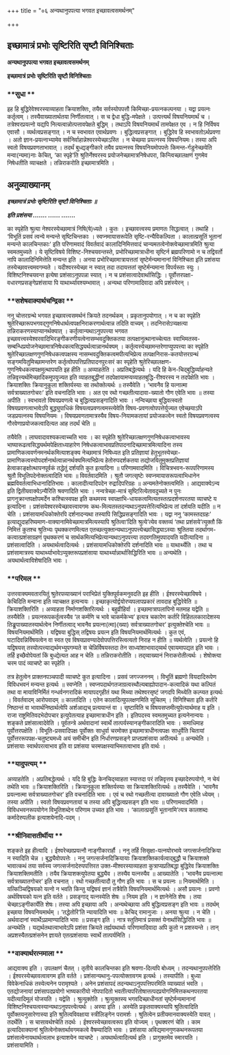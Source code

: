 +++
title = "०६ अन्यथानुपपत्या भगवत इच्छावत्वसमर्थनम्"

+++


## इच्छामात्रं प्रभोः सृष्टिरिति सृष्टौ विनिश्चिताः

**अन्यथानुपपत्या भगवत इच्छावत्वसमर्थनम्**

**इच्छामात्रं प्रभोः सृष्टिरिति सृष्टौ विनिश्चिताः**

### **सुधा **

इह हि बुद्धिरेवेश्वरस्याव्याहता क्रियाशक्तिः, तयैव सर्वस्योपपत्तौ किमिच्छा-प्रयत्नकल्पनया । यद्वा प्रयत्नः कर्तृत्वम् । तस्यैवाख्यातार्थतया निर्णीतत्वात् । स च द्वेधा बुद्धि-मपेक्षते । उत्पत्त्यर्थं विषयनियमार्थं च । तत्रेश्वरप्रयत्नो यद्यपि नित्यत्वान्नोत्पत्तावपेक्षते बुद्धिम् । तथाऽपि विषयनियमार्थं तामपेक्षत एव । न हि निर्विषय एवासौ । व्यर्थत्वप्रसङ्गात् । न च स्वभावत एवार्थप्रवणः । बुद्धित्वप्रसङ्गात् । बुद्धिरेव हि स्वभावतोऽर्थप्रवणा । अतो ज्ञान-प्रयत्नाभ्यामेव सर्वनिर्वाहान्नेश्वरस्येच्छाऽस्ति । न चेच्छया प्रयत्नस्य विषयनियमः। तस्या अपि स्वतो विषयप्रवणताभावात् । तदर्थं बुध्द्यङ्गीकारे तयैव प्रयत्नस्य विषयनियमोपपत्तेः किमन्त-र्गडुनेच्छयेति मन्वा(न्यमा)नाः केचित्, ‘का स्पृहे’ति श्रुतिर्नेश्वरस्य प्रयोजनेच्छामात्रनिषेधपरा, किन्त्विच्छालक्षणं गुणमेव निषेधतीति व्याचक्षते । तन्निराकरोति इच्छामात्रमिति ।

## **अनुव्याख्यानम्**

***इच्छामात्रं प्रभोः सृष्टिरिति सृष्टौ विनिश्चिताः ॥***

***इति प्रशंसया ....... ...... .......***

का स्पृहेति श्रुत्या नेश्वरस्येच्छामात्रं निषि(षे)ध्यते । कुतः । इच्छावत्त्वस्य प्रमाणतः सिद्धत्वात् । तथाहि । ‘विभूतिं प्रसवं त्वन्ये मन्यन्ते सृष्टिचिन्तकाः । स्वप्नमायासरूपेति सृष्टि-रन्यैविकल्पिता । कालात्प्रसूतिं भूतानां मन्यन्ते कालचिन्तकाः’ इति परिणामवादं विवर्तवादं कालादिनिमित्तवादं चान्यमतत्वेनोक्त्वेच्छामात्रमिति श्रुत्या स्वमतमुच्यते । ये सृष्टिविषये विशिष्ट-निश्चयवन्तस्ते, प्रभोरिच्छामात्राधीना सृष्टिर्न ब्रह्मपरिणामो न च तद्विवर्तो नापि कालादिनिमित्तेति मन्यन्त इति । अनया प्रभोरिच्छामात्रायत्ततां सृष्टेर्मन्यमानानां विनिश्चिता इति प्रशंसया तस्येच्छावत्त्वमवगम्यते । यदीश्वरस्येच्छा न स्यात् तदा तदायत्ततां सृष्टेर्मन्यमाना विपर्यस्ताः स्युः । विशिष्टनिश्चयवन्त इत्येषा प्रशंसाऽनुपपन्ना स्यात् । न च प्रशंसात्वादेवार्थासिद्धिः । पूर्वोत्तरपक्षा-वधारणप्रसङ्गेप्रशंसाया पि याथार्थ्यावश्यम्भावात् । अन्यथा परिणामादिवादा अपि प्रशंस्येरन् ।

### **सशेषवाक्यार्थचन्द्रिका **

ननु चोत्तरग्रन्थे भगवत इच्छावत्त्वसमर्थनं क्रियते तदनर्थकम् । प्रकृतानुपयोगात् । न च का स्पृहेति श्रुतेरिच्छारूपभगवद्गुणनिषेधार्थत्वपक्षनिराकरणार्थत्वान्न तदिति वाच्यम् । तदनिरासेऽप्यक्षत्या तन्निराकरणस्याप्यानर्थक्यात् । कर्तृत्वान्यथाऽनुपपत्त्या भगवत इच्छावत्त्वस्येश्वरवादिभिरङ्गीकरणीयत्वेनासम्भवदुक्तिकतया तत्पक्षानुत्थानाच्चेत्यतः स्वाभिमतस्व-सम्बन्धिप्रयोजनेच्छामात्रनिषेधकत्वसिद्ध्यर्थत्वान्नानर्थक्यम् । कर्तृत्वस्येच्छामन्तरेणाप्युपपत्त्या का स्पृहेति श्रुतेरिच्छालक्षणगुणनिषेधकत्वपक्षस्य नासम्भवदुक्तिकत्वमपीत्यभिप्रेत्य तत्पक्षनिरास-कतयोत्तरग्रन्थं सङ्गमयितुमिच्छामन्तरेण कर्तृत्वोपपत्तिप्रतिपादनपुरःसरं का स्पृहेति श्रुतेरिच्छालक्षण-गुणनिषेधकत्वपक्षमुत्थापयति इह हीति ॥ अव्याहतेति । अप्रतिबद्धेत्यर्थः । यदि हि केन-चिद्बुद्धिर्व्याहन्यते तन्निवृत्त्यर्थमिच्छादिकमुपयुज्यत इति व्याहतबुद्धीनां तदपेक्षायामप्यव्याहतबुद्धि-रीश्वरस्य न तदपेक्षेति भावः । क्रियाशक्तिः क्रियानुकूला शक्तिर्यस्याः सा तथोक्तेत्यर्थः ॥ तस्यैवेति । ‘भावनैव हि यत्नात्मा सर्वत्राख्यातगोचरः’ इति वचनादिति भावः । अत एव रथो गच्छतीत्यादावा-ख्यातो गौण एवेति भावः ॥ तस्या अपीति । स्वभावतो विषयप्रवणत्वे च बुद्धित्वप्रसङ्गादिति भावः । नन्विच्छाया बुद्धिवत्स्वतो विषयप्रवणत्वाभावेऽपि बुद्ध्युपाधिकं विषयत्वप्रवणत्वमस्त्येवेति विषय-प्रवणत्वोपपत्तेर्युज्यत एवेच्छयाऽपि जडप्रयत्नस्य विषयनियमः । विषयप्रवणतामात्रस्यैव विषय-नियामकतायां प्रयोजकत्वेन स्वतो विषयप्रवणत्वस्य गौरवेणाप्रयोजकत्वादित्यत आह तदर्थं चेति ॥

तयैवेति । लाघवादावश्यकत्वाच्चति भावः । का स्पृहेति श्रुतेरिच्छालक्षणगुणनिषेधकत्वाभावस्य भाष्यारूढत्वसिद्ध्यर्थमपेक्षिताध्याहारेण निषेधकत्वाभावप्रतिपादनादिच्छामात्रमित्यादिना तस्य प्रामाणिकत्ववर्णनमनर्थकमित्याशङ्क्य नेच्छामात्रं निषिध्यत इति प्रतिज्ञायां हेतुभूतस्येच्छा-प्रामाणिकत्वस्योपदर्शनार्थत्वान्नानर्थक्यमित्यभिप्रेत्य हेतोरुपदर्शकतया तद्योजयितुमुक्तप्रतिज्ञायां हेत्वाकाङ्क्षोत्थापनपूर्वकं तद्धेतुं दर्शयति कुत इत्यादिना ॥ परिणामवादमिति । विचित्रभवन-रूपपरिणामस्य श्रुतौ विभूतिपदेनोक्तत्वादिति भावः ॥ विवर्तवादमिति । श्रुतौ जगत्सृष्टेः स्वप्नमायासरूपत्वाभिधानेन ब्रह्मविवर्तत्वाभिधानादितिभावः । कालादीत्यादिपदेन रुद्रादिपरिग्रहः ॥ अन्यमतेनोक्तत्वमिति । आद्यवाक्येऽन्य इति द्वितीयवाक्येऽन्यैरिति श्रवणादिति भावः । नन्वत्रेच्छा-मात्रं सृष्टिरित्येतावदुच्यते न पुनः प्रागनुक्रान्तपक्षोपमर्देन कश्चित्स्वपक्ष इति कथमस्य स्वपक्षाभि-धायकत्वमित्यतस्तत्प्रदर्शनपरतया व्याचष्टे य इत्यादिना । प्रशंसयेश्वरस्येच्छावत्त्वावगमः कथ-मित्यतस्तदन्यथाऽनुपपत्तेरित्यभिप्रेत्य तां दर्शयति यदीति ॥ न चेति । प्रशंसायामधिकोक्तेरपि दर्शनादन्यथा तस्यापि सिद्धिप्रसङ्गादिति भावः । यद्वा ननु ‘कामस्तदग्रहः’ इत्याद्युदाहरिष्यमाण-वाक्यानामिवेच्छामात्रमित्यस्यापि श्रुतित्वा‘दिति श्रुत्ये’त्येव वक्तव्यं ‘तथा प्रशंसये’त्युक्तौ किं निमित्तं कुतश्च श्रुतिभ्यः पृथक्करणमित्यत एतच्छत्युक्तान्यथाऽनुपपत्त्येच्छासिद्ध्याऽस्याः श्रुतितया तदर्थागम-कत्वात्प्रशंसाग्रहणं पृथक्करणं च सार्थकमित्यभिप्रेत्यान्यथाऽनुपपत्त्या तदवगतिमुपपादयति यदीत्यादिना ॥ प्रशंसात्वादिति । अयथार्थत्वादित्यर्थः । प्रशंसायामधिकोक्तेरपि दर्शनादिति भावः ॥ याथार्थ्येति । तथा च प्रशंसामात्रस्य याथार्थ्याभावेऽप्युक्तरूपप्रशंसाया याथार्थ्यान्नार्थासिद्धिरिति भावः ॥ अन्यथेति । अयथार्थत्वाविशेषादिति भावः ।

### **परिमल **

उत्तरवाक्यमवतारयितुं श्रुतेरपव्याख्यानं पराभिप्रेतं युक्तिपूर्वकमनुवदति इह हीति । ईश्वरस्येच्छाविषये । केचिदिति मन्वाना इति व्याचक्षत इत्यन्वयः । इच्छाकृत्योर्द्वयोरप्यपलापप्रकारं तावदाह बुद्धिरेवेति ॥ क्रियाशक्तिरिति । अव्याहता निर्माणशक्तिरित्यर्थः । बहुव्रीहिर्वा । इच्छामात्रापलापिनो मतमाह यद्वेति ॥ तस्यैवेति । प्रयत्नरूपकर्तृत्वस्यैव ‘ल कर्मणि च भावे चाकर्मकेभ्य’ इत्यत्र चकारेण कर्तरि विहितलकारादेशस्य तिङ्रूपाख्यातस्यार्थत्वेन निर्णीतत्वाद् भावनैव प्रयत्ना(त्मा)(ख्या) सर्वत्राख्यातगोचर’ इत्युक्तेश्चेति भावः ॥ विषयनियमार्थमिति । यद्विषया बुद्धिस् तद्विषयः प्रयत्न इति विषयनियमार्थमित्यर्थः । कुत एवं, घटादिवन्निर्विषयत्वेन वा स्वत एव विषयप्रावण्यादेवोपपत्तिरस्त्वित्यतो निराह न हीति ॥ व्यर्थत्वेति । प्रयत्नो हि यद्विषयस् तस्योत्पत्त्याद्यर्थमभ्युपगम्यते स चेन्निर्विषयस्तदा तेन साध्यांशाभावाद्य्वर्थ एवायमापद्यत इति भावः । तर्हि इच्छैवोपेयतां किं बुध्द्येत्यत आह न चेति ॥ तन्निराकरोतीति । तद्य्वाख्यानं निराकरोतीत्यर्थः । शेषोक्त्या चरम पादं व्याचष्टे का स्पृहेति ।

तत्र हेतुत्वेन प्राक्तनपञ्चपादी व्याचष्टे कुत इत्यादिना । प्रसवं जगज्जननम् । विभूतिं ब्रह्मणो वियदादिरूपेण विविधभवनं मन्यन्त इत्यर्थः ॥ स्वप्नेति । स्वप्नपदार्थगतजाग्रत्वस्थौल्यबाह्योपादान-कत्वादिकं यथा कल्पितं तथा वा मायाविनिर्मितं गन्धर्वनगरादिकं मायापदगृहीतं यथा मिथ्या तथेश्वरसृष्टं जगदपि मिथ्येति कल्प्यत इत्यर्थः । विवर्तवादम् आरोपवादम् ॥ कालादिति । एतेन कालादित्युपलक्षणमिति सूचितम् । विनिश्चिता इति कर्तरि निष्ठान्तं वा भावार्थनिष्ठार्थत्वेपि अर्शआद्यच् प्रत्ययान्तं वा । सृष्टाविति च विषयसप्तमीत्युपेत्यार्थमाह य इति । राजा राष्ट्रमितिवदभेदोपचार इत्युपेतत्याह इच्छामात्राधीन इति । इतिपदस्य स्वमतमुच्यत इत्यनेनान्वयः । शङ्कते प्रशंसात्वादेवेति । पूर्वतन्त्रे अर्थवादानां स्वार्थे तात्पर्यस्यानङ्गीकारादिति भावः । समाधिमाह पूर्वोत्तरपक्षेति । विभूति-प्रसवादिपक्षः पूर्वोक्तः साधुर्वा चरमोक्त इच्छामात्राधीनत्वपक्षः साधुर्वेति चितायां पूर्वोत्तररूपपक्ष-चतुष्ट्यमध्ये अयं समीचीन इति निर्धारणप्रसङ्गे प्राप्तप्रशंसाया अपीत्यर्थः ॥ अन्यथेति । प्रशंसायाः स्वार्थपरत्वाभाव इति वा प्रशंसया चरमपक्षस्याभिमतत्वाभाव इति वार्थः ।

### **यादुपत्यम् **

अव्याहतेति । अप्रतिबद्धेत्यर्थः । यदि हि बुद्धिः केनचिद्य्वाहता स्यात्तदा परं तन्निवृत्तय इच्छादेरुपयोगो, न चेयं तथेति भावः ॥ क्रियाशक्तिरिति । क्रियानुकूला शक्तिर्यस्याः सा क्रियाशक्तिरित्यर्थः ॥ तस्यैवेति । ‘भावनैव प्रयत्नात्मा सर्वत्राख्यातगोचर’ इति वचनादिति भावः । एवं च रथो गच्छतीत्या दावाख्यातो गौण एवेति ध्येयम् । तस्या अपीति । स्वतो विषयप्रवणतायां च तस्या अपि बुद्धित्वप्रसङ्ग इति भावः ॥ परिणामवादमिति । विविधभवनरूपयोगेन विभूतिशब्देन परिणाम उच्यत इति भावः । ‘कालात्प्रसूतिं भूतानामि’त्यत्र कालशब्दः कर्मादेरुपलीक इत्याशयेनादि-पदम् ।

### **श्रीनिवासतीर्थीया **

शङ्कते इह हीत्यादि । ईश्वरेच्छाप्रयत्नौ नाङ्गीकारार्हौ । ननु तर्हि सिसृक्षा-यत्नयोरभावे जगत्सर्जनादिक्रिया न स्यादिति चेन्न । बुद्ध्यैवोपपत्तेः । ननु जगत्सर्जनादिक्रियायाः क्रियाशक्तिकार्यत्वाद्बुद्धौ च क्रियाशक्ते भावात्कथं तया सर्वस्य जगत्सर्जनादेरुपपत्तिरत उक्त-मीश्वरस्याव्याहता कुत्राप्यप्रतिबद्धा बुद्धिरेव क्रियाशक्तिः क्रियाशक्तिमतीति । तयैव क्रियाशक्त्युपेतया बुद्ध्यैव । तस्यैव यत्नस्यैव ॥ आख्यातेति । ‘भावनैव प्रयत्नात्मा सर्वत्राख्यातगोचर’ इति वचनात् । रथो गच्छतीत्यादौ तु गौण इति भावः । स च प्रयत्नः ॥ नियमार्थमिति । यत्किञ्चिद्विषयको यत्नो न भवति किन्तु यद्विषयं ज्ञानं तत्रैवेति विषयनियमार्थमित्यर्थः । असौ प्रयत्नः । प्रवणो अर्थविषयको यत्न इति वर्तते । प्रसङ्गाद् यत्नस्येति शेषः ॥ नियम इति । न ज्ञानेनेति शेषः । तया चेच्छाऽङ्गीकार्येति शेषः। तस्या अपि इच्छाया अपि । अन्यथेच्छाया अपि बुद्धित्वप्रसङ्ग इति भावः ॥ तदर्थम् इच्छाया विषयनियमार्थम् । ‘तद्धेतोरि’ति न्यायादिति भावः ॥ केचिद् रामानुजाः । अनया श्रुत्या । न चेति । अर्थवादानां स्वार्थेऽप्रामाण्यादिति भावः ॥ प्रसङ्ग इति । नात्र स्तुतिमात्रं प्रसक्तं येनार्थासिद्धिरिति भावः ॥ अन्यथेति । यद्यर्थतथात्वाभावेऽपि प्रशंसा क्रियते तर्ह्ययथार्थाः परिणामादिवादा अपि कुतो न प्रशस्यन्ते । तान् अप्रशस्यैतत्प्रशंसनेन ज्ञायते एतत्प्रशंसायाः स्वार्थे तात्पर्यमिति ।

### **वाक्यार्थरत्नमाला **

आद्यवाक्य इति । उपलक्षणं चैतत् । तृतीये कालचिन्तका इति श्रवणा-दित्यपि बोध्यम् । तदन्यथानुपपत्तेरिति । ईश्वरस्येच्छावत्वावगम इति वर्तते । प्रशंसान्यथानु-पपत्योक्तावगम इत्यर्थः । तस्यापीति । बुध्या विवेकेनाधिकं तस्येत्यनेन परामृश्यते । अनेन प्रशंसापदं तदन्यथाऽनुपपत्तिपरमिति व्याख्यातं भवति । एतद्योजनायां प्रशंसापदप्रयोगो भाष्यकारीयो नोपपादितो भवतीत्यपरितोषात्तत्पदप्रयोगनिमित्तकथनपरतया यदीत्यादिमूलं योजयति । यद्वेति । श्रुत्युक्तेति । श्रुत्युक्तस्य भगवदिच्छाधीनतां सृष्टेर्मन्यमानानां विशिष्टनिश्चयत्वस्यान्यथाऽनुपपत्त्येत्यर्थः । अस्या इति । अस्येति प्रकृतवाक्यस्यापि श्रुतित्वादिति पूर्वोक्तयनुसारेणास्या इति श्रुतित्वविवक्षाया स्त्रीलिङ्गेन परामर्शः । श्रुतित्वेन प्रतीयमानवाक्यस्येति यावत् । तदर्थेति । स चासावर्थश्चेति तदर्थः । ईश्वरस्येच्छावत्वरूप इति योज्यम् । पृथक्वरणं चेति । काम इत्यादिवाक्यानां श्रुतित्वेनोक्तार्थावगमकत्वे वैषम्यादिति भावः । प्रशंसाया अविद्यमानगुणकथनरूपतया प्रशंसात्वेनायथार्थत्वलाभ इत्याशयेन व्याचष्टे । अयथार्थत्वादित्यर्थ इति । प्रागुक्तमेव स्मारयति । प्रशंसायामिति ।

